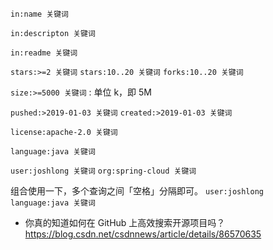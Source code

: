 
`in:name 关键词`

`in:descripton 关键词`

`in:readme 关键词`


`stars:>=2 关键词`
`stars:10..20 关键词`
`forks:10..20 关键词`


`size:>=5000 关键词` : 单位 k，即 5M

`pushed:>2019-01-03 关键词`
`created:>2019-01-03 关键词`


`license:apache-2.0 关键词`

`language:java 关键词`

`user:joshlong 关键词`
`org:spring-cloud 关键词`



组合使用一下，多个查询之间「空格」分隔即可。 `user:joshlong language:java 关键词`

* 你真的知道如何在 GitHub 上高效搜索开源项目吗？ https://blog.csdn.net/csdnnews/article/details/86570635